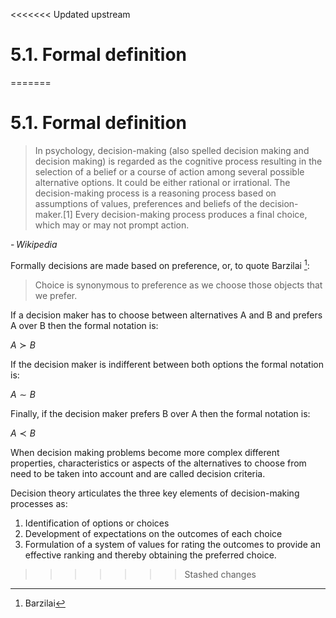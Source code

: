 <<<<<<< Updated upstream
# 5.1. Formal definition
=======
# 5.1. Formal definition

> In psychology, decision-making (also spelled decision making and decision making) is regarded as the cognitive process resulting in the selection of a belief or a course of action among several possible alternative options. It could be either rational or irrational. The decision-making process is a reasoning process based on assumptions of values, preferences and beliefs of the decision-maker.[1] Every decision-making process produces a final choice, which may or may not prompt action.

- <cite>Wikipedia<cite>

Formally decisions are made based on preference, or, to quote Barzilai [^1]:

> Choice is synonymous to preference as we choose those objects that we prefer.

If a decision maker has to choose between alternatives A and B and prefers A over B then the formal notation is:

$A \succ B$

If the decision maker is indifferent between both options the formal notation is:

$A \sim B$

Finally, if the decision maker prefers B over A then the formal notation is:

$A \prec B$

When decision making problems become more complex different properties, characteristics or aspects of the alternatives to choose from need to be taken into account and are called decision criteria.

Decision theory articulates the three key elements of decision-making processes as:

1. Identification of options or choices
2. Development of expectations on the outcomes of each choice
3. Formulation of a system of values for rating the outcomes to provide an effective ranking and thereby obtaining the preferred choice.


[^1]: Barzilai
>>>>>>> Stashed changes
